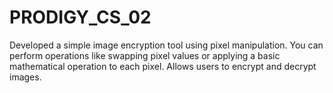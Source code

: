 # PRODIGY_CS_02

Developed a simple image encryption tool using pixel manipulation. You can perform operations like swapping pixel values or applying a basic mathematical operation to each pixel. Allows users to encrypt and decrypt images.
